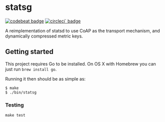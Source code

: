 # statsg

[![codebeat badge](https://codebeat.co/badges/53703c14-bc44-489d-b0ea-7e3d3b2d8d82)](https://codebeat.co/projects/github-com-statsg-statsg) [![circleci` badge](https://circleci.com/gh/statsg/statsg.svg?style=shield&circle-token=456ad54019146fcaa685adb00e91d7bb73f9d58e)](https://circleci.com/gh/statsg/statsg.svg?style=shield&circle-token=456ad54019146fcaa685adb00e91d7bb73f9d58e)

A reimplementation of statsd to use CoAP as the transport mechanism, and dynamically compressed metric keys.

## Getting started

This project requires Go to be installed. On OS X with Homebrew you can just run `brew install go`.

Running it then should be as simple as:

```console
$ make
$ ./bin/statsg
```

### Testing

``make test``
